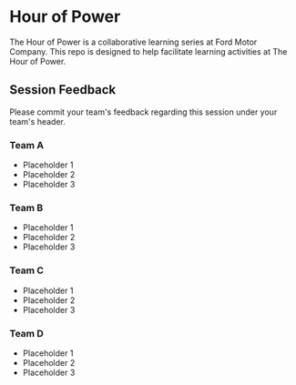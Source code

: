 # Hour of Power
The Hour of Power is a collaborative learning series at Ford Motor Company. This repo is designed to help facilitate learning activities at The Hour of Power.

## Session Feedback
Please commit your team's feedback regarding this session under your team's header.

### Team A
* Placeholder 1
* Placeholder 2
* Placeholder 3

### Team B
* Placeholder 1
* Placeholder 2
* Placeholder 3

### Team C
* Placeholder 1
* Placeholder 2
* Placeholder 3

### Team D
* Placeholder 1
* Placeholder 2
* Placeholder 3